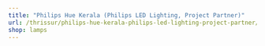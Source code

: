 ```yaml
---
title: "Philips Hue Kerala (Philips LED Lighting, Project Partner)"
url: /thrissur/philips-hue-kerala-philips-led-lighting-project-partner/
shop: lamps
---
```


